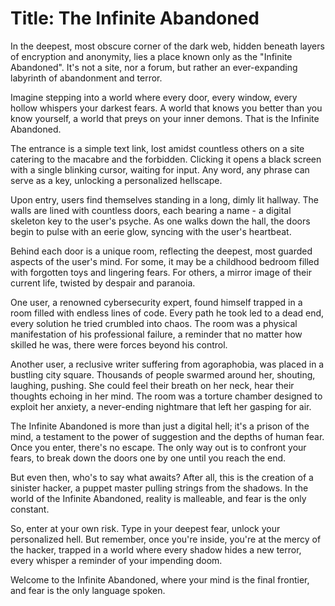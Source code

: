 # Title: The Infinite Abandoned

In the deepest, most obscure corner of the dark web, hidden beneath layers of encryption and anonymity, lies a place known only as the "Infinite Abandoned". It's not a site, nor a forum, but rather an ever-expanding labyrinth of abandonment and terror.

Imagine stepping into a world where every door, every window, every hollow whispers your darkest fears. A world that knows you better than you know yourself, a world that preys on your inner demons. That is the Infinite Abandoned.

The entrance is a simple text link, lost amidst countless others on a site catering to the macabre and the forbidden. Clicking it opens a black screen with a single blinking cursor, waiting for input. Any word, any phrase can serve as a key, unlocking a personalized hellscape.

Upon entry, users find themselves standing in a long, dimly lit hallway. The walls are lined with countless doors, each bearing a name - a digital skeleton key to the user's psyche. As one walks down the hall, the doors begin to pulse with an eerie glow, syncing with the user's heartbeat.

Behind each door is a unique room, reflecting the deepest, most guarded aspects of the user's mind. For some, it may be a childhood bedroom filled with forgotten toys and lingering fears. For others, a mirror image of their current life, twisted by despair and paranoia.

One user, a renowned cybersecurity expert, found himself trapped in a room filled with endless lines of code. Every path he took led to a dead end, every solution he tried crumbled into chaos. The room was a physical manifestation of his professional failure, a reminder that no matter how skilled he was, there were forces beyond his control.

Another user, a reclusive writer suffering from agoraphobia, was placed in a bustling city square. Thousands of people swarmed around her, shouting, laughing, pushing. She could feel their breath on her neck, hear their thoughts echoing in her mind. The room was a torture chamber designed to exploit her anxiety, a never-ending nightmare that left her gasping for air.

The Infinite Abandoned is more than just a digital hell; it's a prison of the mind, a testament to the power of suggestion and the depths of human fear. Once you enter, there's no escape. The only way out is to confront your fears, to break down the doors one by one until you reach the end.

But even then, who's to say what awaits? After all, this is the creation of a sinister hacker, a puppet master pulling strings from the shadows. In the world of the Infinite Abandoned, reality is malleable, and fear is the only constant.

So, enter at your own risk. Type in your deepest fear, unlock your personalized hell. But remember, once you're inside, you're at the mercy of the hacker, trapped in a world where every shadow hides a new terror, every whisper a reminder of your impending doom.

Welcome to the Infinite Abandoned, where your mind is the final frontier, and fear is the only language spoken.